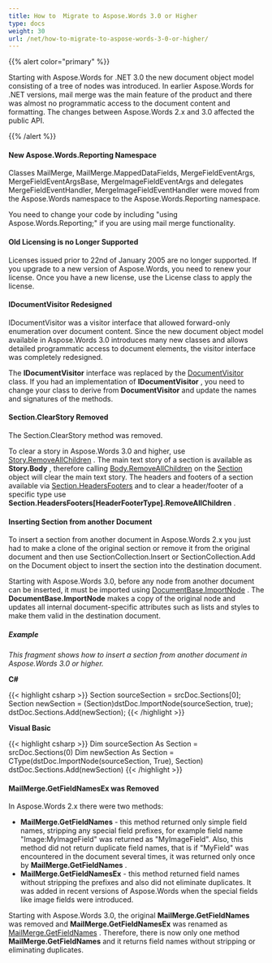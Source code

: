 ```yaml
---
title: How to  Migrate to Aspose.Words 3.0 or Higher
type: docs
weight: 30
url: /net/how-to-migrate-to-aspose-words-3-0-or-higher/
---
```


{{% alert color="primary" %}} 

Starting with Aspose.Words for .NET 3.0 the new document object model consisting of a tree of nodes was introduced. In earlier Aspose.Words for .NET versions, mail merge was the main feature of the product and there was almost no programmatic access to the document content and formatting. The changes between Aspose.Words 2.x and 3.0 affected the public API. 

{{% /alert %}} 

#### **New Aspose.Words.Reporting Namespace**

Classes MailMerge, MailMerge.MappedDataFields, MergeFieldEventArgs, MergeFieldEventArgsBase, MergeImageFieldEventArgs and delegates MergeFieldEventHandler, MergeImageFieldEventHandler were moved from the Aspose.Words namespace to the Aspose.Words.Reporting namespace.

You need to change your code by including "using Aspose.Words.Reporting;" if you are using mail merge functionality. 

#### **Old Licensing is no Longer Supported**

Licenses issued prior to 22nd of January 2005 are no longer supported. If you upgrade to a new version of Aspose.Words, you need to renew your license. Once you have a new license, use the License class to apply the license.

#### **IDocumentVisitor Redesigned**

IDocumentVisitor was a visitor interface that allowed forward-only enumeration over document content. Since the new document object model available in Aspose.Words 3.0 introduces many new classes and allows detailed programmatic access to document elements, the visitor interface was completely redesigned.

The **IDocumentVisitor** interface was replaced by the [DocumentVisitor](https://apireference.aspose.com/words/net/aspose.words/documentvisitor) class. If you had an implementation of **IDocumentVisitor** , you need to change your class to derive from **DocumentVisitor** and update the names and signatures of the methods. 

#### **Section.ClearStory Removed**

The Section.ClearStory method was removed. 

To clear a story in Aspose.Words 3.0 and higher, use [Story.RemoveAllChildren](https://apireference.aspose.com/words/net/aspose.words/compositenode/methods/removeallchildren) . The main text story of a section is available as **Story.Body** , therefore calling [Body.RemoveAllChildren](https://apireference.aspose.com/words/net/aspose.words/compositenode/methods/removeallchildren) on the [Section](https://apireference.aspose.com/words/net/aspose.words/section) object will clear the main text story. The headers and footers of a section available via [Section.HeadersFooters](https://apireference.aspose.com/words/net/aspose.words/section/properties/headersfooters) and to clear a header/footer of a specific type use **Section.HeadersFooters[HeaderFooterType].RemoveAllChildren** . 

#### **Inserting Section from another Document**

To insert a section from another document in Aspose.Words 2.x you just had to make a clone of the original section or remove it from the original document and then use SectionCollection.Insert or SectionCollection.Add on the Document object to insert the section into the destination document.

Starting with Aspose.Words 3.0, before any node from another document can be inserted, it must be imported using [DocumentBase.ImportNode](https://apireference.aspose.com/words/net/aspose.words/documentbase/methods/importnode/index) . The **DocumentBase.ImportNode** makes a copy of the original node and updates all internal document-specific attributes such as lists and styles to make them valid in the destination document. 

##### **Example**

*This fragment shows how to insert a section from another document in Aspose.Words 3.0 or higher.* 

**C#**

{{< highlight csharp >}}
Section sourceSection = srcDoc.Sections[0];
Section newSection = (Section)dstDoc.ImportNode(sourceSection, true);
dstDoc.Sections.Add(newSection);
{{< /highlight >}}

**Visual Basic**

{{< highlight csharp >}}
Dim sourceSection As Section = srcDoc.Sections(0)
Dim newSection As Section = CType(dstDoc.ImportNode(sourceSection, True), Section)
dstDoc.Sections.Add(newSection)
{{< /highlight >}}

#### **MailMerge.GetFieldNamesEx was Removed**

In Aspose.Words 2.x there were two methods:

- **MailMerge.GetFieldNames** - this method returned only simple field names, stripping any special field prefixes, for example field name "Image:MyImageField" was returned as "MyImageField". Also, this method did not return duplicate field names, that is if "MyField" was encountered in the document several times, it was returned only once by **MailMerge.GetFieldNames** . 
- **MailMerge.GetFieldNamesEx** - this method returned field names without stripping the prefixes and also did not eliminate duplicates. It was added in recent versions of Aspose.Words when the special fields like image fields were introduced. 

Starting with Aspose.Words 3.0, the original **MailMerge.GetFieldNames** was removed and **MailMerge.GetFieldNamesEx** was renamed as [MailMerge.GetFieldNames](https://apireference.aspose.com/words/net/aspose.words.mailmerging/mailmerge/methods/getfieldnames) . Therefore, there is now only one method **MailMerge.GetFieldNames** and it returns field names without stripping or eliminating duplicates. 
